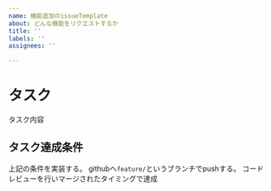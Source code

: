 ```yaml
---
name: 機能追加のissueTemplate
about: どんな機能をリクエストするか
title: ''
labels: ''
assignees: ''

---
```


# タスク
タスク内容

## タスク達成条件
上記の条件を実装する。
githubへ`feature/`というブランチでpushする。
コードレビューを行いマージされたタイミングで達成
